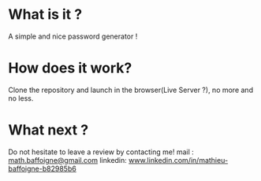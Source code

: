 # What is it ?

A simple and nice password generator !

# How does it work?

Clone the repository and launch in the browser(Live Server ?), no more and no less.

# What next ?

Do not hesitate to leave a review by contacting me!
    mail : math.baffoigne@gmail.com
    linkedin: www.linkedin.com/in/mathieu-baffoigne-b82985b6